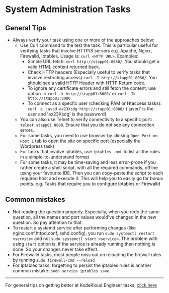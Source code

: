 # System Administration Tasks
## General Tips
* Always verify your task using one or more of the approaches below:
  * Use Curl command to the test the task. This is particular useful for verifying tasks that involve HTTP/S servers e.g. Apache, Nginx, Firewalld, Iptables. Usage is: `curl <HTTP URL>`. Examples:
    * Simple URL fetch: `curl http://stapp01:8080/`. You should get a valid HTML content returned back.
    * Check HTTP headers (Especially useful to verify tasks that involve restricting access)
      `curl -I http://stapp01:8080/`. You should see a valid HTTP Header with HTTP Return code.
    * To ignore any certificate errors and still fetch the content, use option `-k`
      `curl -k http://stapp01:8080/` or `curl -Ik http://stapp01:8080`
    * To connect as a specfic user (checking PAM or Htaccess tasks):
      `curl -u javed:ax23Xsdg http://stapp01:8080/` ('javed' is the user and 'ax23Xsdg' is the password)
  * You can also use Telnet to verify connectivity to a specific port: `telnet stapp01 8080`. Ensure that you do not see any connection errors.
  * For some tasks, you need to use browser by clicking `Open Port on Host 1` tab to open the site on specific port (especially the Wordpress task)
  * For tasks that involve iptables, use `iptables -nvL` to list all the rules in a simple-to-understand format
  * For some tasks, it may be time-saving and less error-prone if you rather create a shell script, with all the required commands, offline using your favourite IDE. Then you can copy-paste the script to each required host and execute it. This will help you to easily go for bonus points. e.g. Tasks that require you to configure Iptables or Firewalld

## Common mistakes
* Not reading the question properly. Especially, when you redo the same question, all the names and port values would've changed in the new question. So pay attention to that. 
* To restart a systemd service after performing changes (like nginx.conf,httpd.conf, sshd.config), you run `sudo systemctl restart <service>` and not `sudo systemctl start <service>`. The problem with using `start` option is, if the service is already running then nothing is done. So your changes never take effect.
* For Firewalld tasks, most people miss out on reloading the firewall rules by running `sudo firewall-cmd --reload`
* For Iptables tasks, forgetting to persist the iptables rules is another common mistake: `sudo service iptables save`


---
For general tips on getting better at KodeKloud Engineer tasks, [click here](../README.md)
